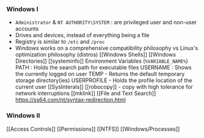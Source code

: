 ### Windows I
- `Administrator` & `NT AUTHORITY\SYSTEM` : are privileged user and non-user accounts
- Drives and devices, instead of everything being a file
- Registry is similar to `/etc` and `/proc`
- Windows works on a comprehensive compatibility philosophy vs Linux's optimization philosophy (distros)
[[Windows Shells]]
[[Windows Directories]]
[[systeminfo]]
Environment Variables (`%VARIABLE_NAME%`)
	PATH : Holds the search path for executable files
	USERNAME : Shows the currently logged on user
	TEMP - Returns the default temporary storage directory(ies)
	USERPROFILE - Holds the profile location of the current user
[[SysInterals]]
[[robocopy]] - copy with high tolerance for network interruptions
[[mklink]]
[[File and Text Search]]
https://ss64.com/nt/syntax-redirection.html

### Windows II
[[Access Controls]]
[[Permissions]]
[[NTFS]]
[[Windows/Processes]]

